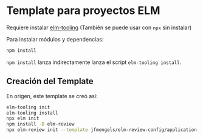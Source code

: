 # Template para proyectos ELM

Requiere instalar [elm-tooling][1] (También se puede usar con `npx` sin instalar)

Para instalar módulos y dependencias:

```bash
npm install
```

`npm install` lanza indirectamente lanza el script `elm-tooling install`.


## Creación del Template

En origen, este template se creó así:

```bash
elm-tooling init
elm-tooling install
npx elm init
npm install -D elm-review
npx elm-review init --template jfmengels/elm-review-config/application
```

[1]: https://elm-tooling.github.io/elm-tooling-cli/ "Elm-tooling"
